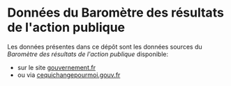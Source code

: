 # Données du Baromètre des résultats de l'action publique

Les données présentes dans ce dépôt sont les données sources du *Baromètre des résultats de l'action publique* disponible:
- sur le site [gouvernement.fr](https://www.gouvernement.fr/politiques-prioritaires)
- ou via [cequichangepourmoi.gouv.fr](cequichangepourmoi.gouv.fr)

